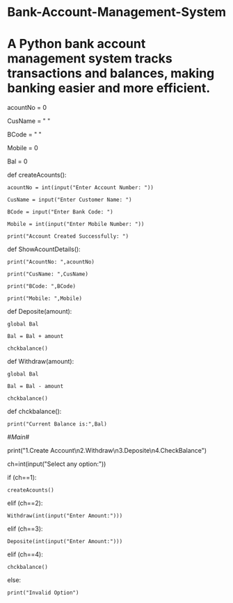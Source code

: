 # Bank-Account-Management-System
# A Python bank account management system tracks transactions and balances, making banking easier and more efficient.

acountNo = 0

CusName = " "

BCode = " "

Mobile = 0

Bal = 0

def createAcounts():

    acountNo = int(input("Enter Account Number: "))
    
    CusName = input("Enter Customer Name: ")
    
    BCode = input("Enter Bank Code: ")
    
    Mobile = int(input("Enter Mobile Number: "))
    
    print("Account Created Successfully: ")

def ShowAcountDetails():

    print("AcountNo: ",acountNo)
    
    print("CusName: ",CusName)
    
    print("BCode: ",BCode)
    
    print("Mobile: ",Mobile)

def Deposite(amount):

    global Bal
    
    Bal = Bal + amount
    
    chckbalance()

def Withdraw(amount):

    global Bal
    
    Bal = Bal - amount
    
    chckbalance()

def chckbalance():

    print("Current Balance is:",Bal)

#_Main_#

print("1.Create Account\n2.Withdraw\n3.Deposite\n4.CheckBalance")

ch=int(input("Select any option:"))

if  (ch==1):

    createAcounts()
    
elif (ch==2):

    Withdraw(int(input("Enter Amount:")))
    
elif (ch==3):

    Deposite(int(input("Enter Amount:")))
    
elif (ch==4):

    chckbalance()
    
else:

    print("Invalid Option")

